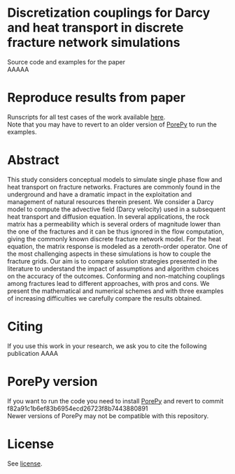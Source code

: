 # Discretization couplings for Darcy and heat transport in discrete fracture network simulations
Source code and examples for the paper<br>
AAAAA

# Reproduce results from paper
Runscripts for all test cases of the work available [here](./examples).<br>
Note that you may have to revert to an older version of [PorePy](https://github.com/pmgbergen/porepy) to run the examples.

# Abstract
This study considers conceptual models to simulate single phase flow and heat transport on fracture networks. Fractures are commonly found in the underground and have a dramatic impact in the exploitation and management of natural resources therein present. We consider a Darcy model to compute the advective field (Darcy velocity) used in a subsequent heat transport and diffusion equation. In several applications, the rock matrix has a permeability which is several orders of magnitude lower than the one of the fractures and it can be thus ignored in the flow computation, giving the commonly known discrete fracture network model. For the heat equation, the matrix response is modeled as a zeroth-order operator. One of the most challenging aspects in these simulations is how to couple the fracture grids. Our aim is to compare solution strategies presented in the literature to understand the impact of assumptions and algorithm choices on the accuracy of the outcomes. Conforming and non-matching couplings among fractures lead to different approaches, with pros and cons. We present the mathematical and numerical schemes and with three examples of increasing difficulties we carefully compare the results obtained.

# Citing
If you use this work in your research, we ask you to cite the following publication AAAA

# PorePy version
If you want to run the code you need to install [PorePy](https://github.com/pmgbergen/porepy) and revert to commit f82a91c1b6ef83b6954ecd26723f8b7443880891 <br>
Newer versions of PorePy may not be compatible with this repository.

# License
See [license](./LICENSE).
